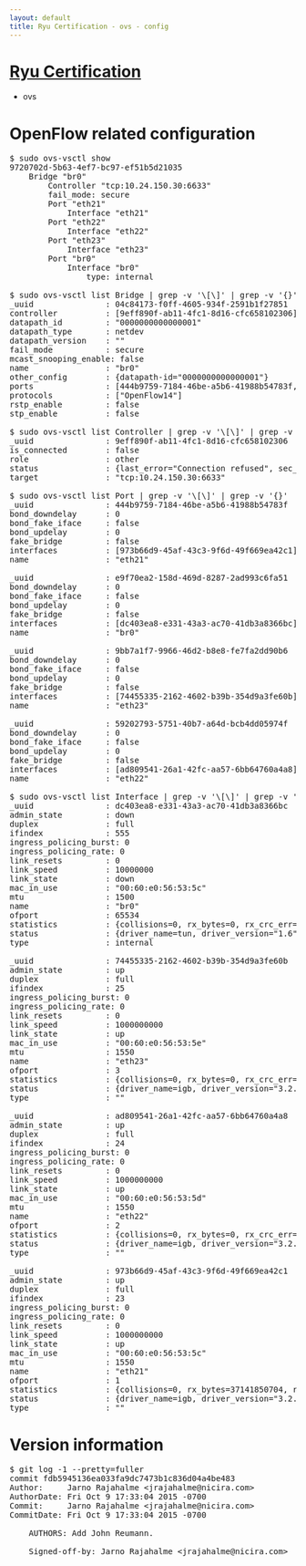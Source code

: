 ```yaml
---
layout: default
title: Ryu Certification - ovs - config
---
```

# [Ryu Certification](http://osrg.github.io/ryu/certification.html)
* ovs 

# OpenFlow related configuration
<pre>
$ sudo ovs-vsctl show
9720702d-5b63-4ef7-bc97-ef51b5d21035
    Bridge "br0"
        Controller "tcp:10.24.150.30:6633"
        fail_mode: secure
        Port "eth21"
            Interface "eth21"
        Port "eth22"
            Interface "eth22"
        Port "eth23"
            Interface "eth23"
        Port "br0"
            Interface "br0"
                type: internal

$ sudo ovs-vsctl list Bridge | grep -v '\[\]' | grep -v '{}'
_uuid               : 04c84173-f0ff-4605-934f-2591b1f27851
controller          : [9eff890f-ab11-4fc1-8d16-cfc658102306]
datapath_id         : "0000000000000001"
datapath_type       : netdev
datapath_version    : "<built-in>"
fail_mode           : secure
mcast_snooping_enable: false
name                : "br0"
other_config        : {datapath-id="0000000000000001"}
ports               : [444b9759-7184-46be-a5b6-41988b54783f, 59202793-5751-40b7-a64d-bcb4dd05974f, 9bb7a1f7-9966-46d2-b8e8-fe7fa2dd90b6, e9f70ea2-158d-469d-8287-2ad993c6fa51]
protocols           : ["OpenFlow14"]
rstp_enable         : false
stp_enable          : false

$ sudo ovs-vsctl list Controller | grep -v '\[\]' | grep -v '{}'
_uuid               : 9eff890f-ab11-4fc1-8d16-cfc658102306
is_connected        : false
role                : other
status              : {last_error="Connection refused", sec_since_connect="747", sec_since_disconnect="1", state=BACKOFF}
target              : "tcp:10.24.150.30:6633"

$ sudo ovs-vsctl list Port | grep -v '\[\]' | grep -v '{}'
_uuid               : 444b9759-7184-46be-a5b6-41988b54783f
bond_downdelay      : 0
bond_fake_iface     : false
bond_updelay        : 0
fake_bridge         : false
interfaces          : [973b66d9-45af-43c3-9f6d-49f669ea42c1]
name                : "eth21"

_uuid               : e9f70ea2-158d-469d-8287-2ad993c6fa51
bond_downdelay      : 0
bond_fake_iface     : false
bond_updelay        : 0
fake_bridge         : false
interfaces          : [dc403ea8-e331-43a3-ac70-41db3a8366bc]
name                : "br0"

_uuid               : 9bb7a1f7-9966-46d2-b8e8-fe7fa2dd90b6
bond_downdelay      : 0
bond_fake_iface     : false
bond_updelay        : 0
fake_bridge         : false
interfaces          : [74455335-2162-4602-b39b-354d9a3fe60b]
name                : "eth23"

_uuid               : 59202793-5751-40b7-a64d-bcb4dd05974f
bond_downdelay      : 0
bond_fake_iface     : false
bond_updelay        : 0
fake_bridge         : false
interfaces          : [ad809541-26a1-42fc-aa57-6bb64760a4a8]
name                : "eth22"

$ sudo ovs-vsctl list Interface | grep -v '\[\]' | grep -v '{}'
_uuid               : dc403ea8-e331-43a3-ac70-41db3a8366bc
admin_state         : down
duplex              : full
ifindex             : 555
ingress_policing_burst: 0
ingress_policing_rate: 0
link_resets         : 0
link_speed          : 10000000
link_state          : down
mac_in_use          : "00:60:e0:56:53:5c"
mtu                 : 1500
name                : "br0"
ofport              : 65534
statistics          : {collisions=0, rx_bytes=0, rx_crc_err=0, rx_dropped=0, rx_errors=0, rx_frame_err=0, rx_over_err=0, rx_packets=0, tx_bytes=0, tx_dropped=0, tx_errors=0, tx_packets=0}
status              : {driver_name=tun, driver_version="1.6", firmware_version="N/A"}
type                : internal

_uuid               : 74455335-2162-4602-b39b-354d9a3fe60b
admin_state         : up
duplex              : full
ifindex             : 25
ingress_policing_burst: 0
ingress_policing_rate: 0
link_resets         : 0
link_speed          : 1000000000
link_state          : up
mac_in_use          : "00:60:e0:56:53:5e"
mtu                 : 1550
name                : "eth23"
ofport              : 3
statistics          : {collisions=0, rx_bytes=0, rx_crc_err=0, rx_dropped=0, rx_errors=0, rx_frame_err=0, rx_over_err=0, rx_packets=0, tx_bytes=2567419500, tx_dropped=0, tx_errors=0, tx_packets=1711613}
status              : {driver_name=igb, driver_version="3.2.10-k", firmware_version="2.10-9"}
type                : ""

_uuid               : ad809541-26a1-42fc-aa57-6bb64760a4a8
admin_state         : up
duplex              : full
ifindex             : 24
ingress_policing_burst: 0
ingress_policing_rate: 0
link_resets         : 0
link_speed          : 1000000000
link_state          : up
mac_in_use          : "00:60:e0:56:53:5d"
mtu                 : 1550
name                : "eth22"
ofport              : 2
statistics          : {collisions=0, rx_bytes=0, rx_crc_err=0, rx_dropped=0, rx_errors=0, rx_frame_err=0, rx_over_err=0, rx_packets=0, tx_bytes=26875777408, tx_dropped=0, tx_errors=0, tx_packets=17926508}
status              : {driver_name=igb, driver_version="3.2.10-k", firmware_version="2.10-9"}
type                : ""

_uuid               : 973b66d9-45af-43c3-9f6d-49f669ea42c1
admin_state         : up
duplex              : full
ifindex             : 23
ingress_policing_burst: 0
ingress_policing_rate: 0
link_resets         : 0
link_speed          : 1000000000
link_state          : up
mac_in_use          : "00:60:e0:56:53:5c"
mtu                 : 1550
name                : "eth21"
ofport              : 1
statistics          : {collisions=0, rx_bytes=37141850704, rx_crc_err=0, rx_dropped=0, rx_errors=0, rx_frame_err=0, rx_over_err=0, rx_packets=24782035, tx_bytes=0, tx_dropped=0, tx_errors=0, tx_packets=0}
status              : {driver_name=igb, driver_version="3.2.10-k", firmware_version="2.10-9"}
type                : ""
</pre>

# Version information
<pre>
$ git log -1 --pretty=fuller
commit fdb5945136ea033fa9dc7473b1c836d04a4be483
Author:     Jarno Rajahalme &lt;jrajahalme@nicira.com&gt;
AuthorDate: Fri Oct 9 17:33:04 2015 -0700
Commit:     Jarno Rajahalme &lt;jrajahalme@nicira.com&gt;
CommitDate: Fri Oct 9 17:33:04 2015 -0700

    AUTHORS: Add John Reumann.
    
    Signed-off-by: Jarno Rajahalme &lt;jrajahalme@nicira.com&gt;
</pre>
